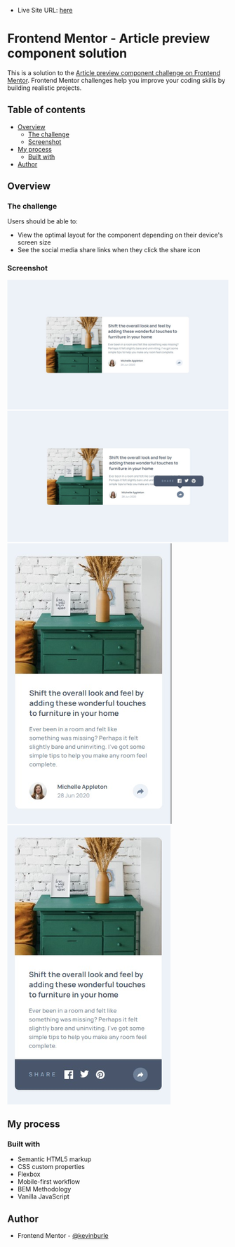 - Live Site URL: [here](https://kevinburle.github.io/article-preview-component-master/)

# Frontend Mentor - Article preview component solution

This is a solution to the [Article preview component challenge on Frontend Mentor](https://www.frontendmentor.io/challenges/article-preview-component-dYBN_pYFT). Frontend Mentor challenges help you improve your coding skills by building realistic projects. 

## Table of contents

- [Overview](#overview)
  - [The challenge](#the-challenge)
  - [Screenshot](#screenshot)
- [My process](#my-process)
  - [Built with](#built-with)
- [Author](#author)

## Overview

### The challenge

Users should be able to:

- View the optimal layout for the component depending on their device's screen size
- See the social media share links when they click the share icon

### Screenshot

![](screenshots/desktop.jpg)
![](screenshots/desktop-actif.jpg)
![](screenshots/mobile.jpg)
![](screenshots/mobile-actif.jpg)


## My process

### Built with

- Semantic HTML5 markup
- CSS custom properties
- Flexbox
- Mobile-first workflow
- BEM Methodology
- Vanilla JavaScript

## Author

- Frontend Mentor - [@kevinburle](https://www.frontendmentor.io/profile/kevinburle)
